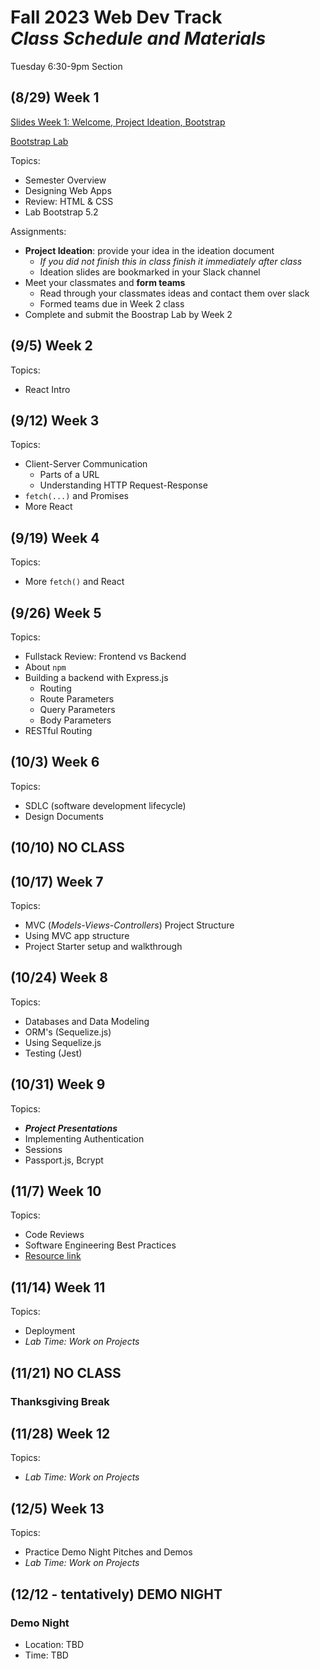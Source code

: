 # Fall 2023 Web Dev Track <br />_Class Schedule and Materials_

Tuesday 6:30-9pm Section

## (8/29) Week 1

[Slides Week 1: Welcome, Project Ideation, Bootstrap](https://docs.google.com/presentation/d/1nbIS5Tmcctb_G_aMQ6ZzlhUA29SIWgzSD0z7zbA9Mbk/edit?usp=sharing)

[Bootstrap Lab](https://github.com/CUNYTechPrep/lab-bootstrap-5.2)

Topics:

- Semester Overview
- Designing Web Apps
- Review: HTML & CSS
- Lab Bootstrap 5.2

Assignments:


- **Project Ideation**: provide your idea in the ideation document
    + *If you did not finish this in class finish it immediately after class*
    + Ideation slides are bookmarked in your Slack channel
- Meet your classmates and **form teams**
    + Read through your classmates ideas and contact them over slack
    + Formed teams due in Week 2 class
- Complete and submit the Boostrap Lab by Week 2


## (9/5) Week 2

Topics:

- React Intro


## (9/12) Week 3


Topics:

- Client-Server Communication
    + Parts of a URL
    + Understanding HTTP Request-Response
- `fetch(...)` and Promises
- More React


## (9/19) Week 4

Topics:

- More `fetch()` and React

## (9/26) Week 5


Topics:

- Fullstack Review: Frontend vs Backend
- About `npm`
- Building a backend with Express.js
    + Routing
    + Route Parameters
    + Query Parameters
    + Body Parameters
- RESTful Routing

## (10/3) Week 6

Topics:

- SDLC (software development lifecycle)
- Design Documents


## (10/10) NO CLASS

## (10/17) Week 7

Topics:

- MVC (_Models-Views-Controllers_) Project Structure
- Using MVC app structure
- Project Starter setup and walkthrough


## (10/24) Week 8


Topics:

- Databases and Data Modeling
- ORM's (Sequelize.js)
- Using Sequelize.js
- Testing (Jest)

## (10/31) Week 9

Topics:

- **_Project Presentations_**
- Implementing Authentication
- Sessions
- Passport.js, Bcrypt

## (11/7) Week 10


Topics:

- Code Reviews
- Software Engineering Best Practices
- [Resource link](http://web.mit.edu/6.005/www/fa16/classes/04-code-review/)

## (11/14) Week 11


Topics:

- Deployment
- _Lab Time: Work on Projects_

## (11/21) NO CLASS

### Thanksgiving Break


## (11/28) Week 12

Topics:

- _Lab Time: Work on Projects_

## (12/5) Week 13

Topics:

- Practice Demo Night Pitches and Demos
- _Lab Time: Work on Projects_

## (12/12 - tentatively) DEMO NIGHT

### Demo Night

- Location: TBD
- Time: TBD
